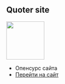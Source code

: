 

<p align="center">
  <h2>Quoter site</h2>
  <img src="https://quoter.ml/avatar.png" width="100" />
</p>

- Опенсурс сайта
- [Перейти на сайт](https://quoter.ml)
